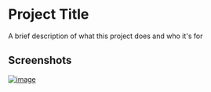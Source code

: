 
# Project Title

A brief description of what this project does and who it's for


## Screenshots
[![image](https://www.linkpicture.com/q/Screenshot_2023-07-04-20-31-53-18_f00e6da1106e96ae1c2b47daa6bd6d2a.jpg)](https://www.linkpicture.com/view.php?img=LPic64a4369e0387d811684270)